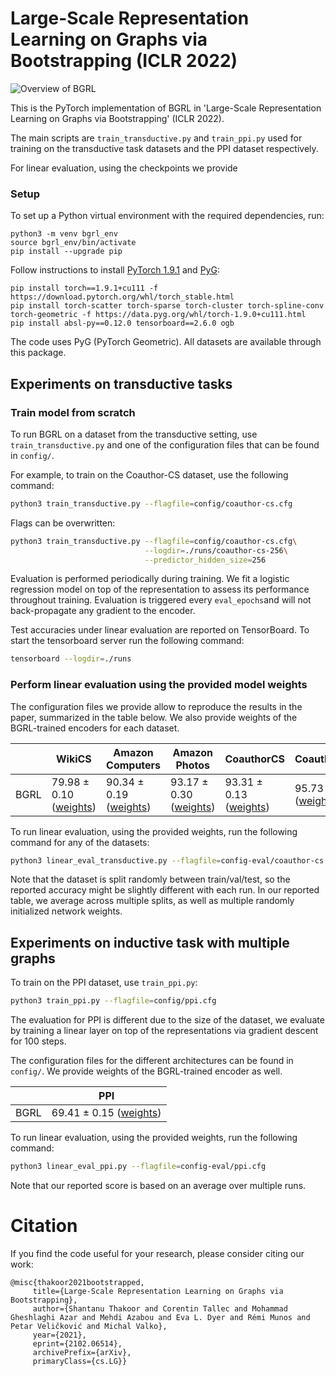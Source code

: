 # Large-Scale Representation Learning on Graphs via Bootstrapping (ICLR 2022)

![Overview of BGRL](bgrl_arch.png)

This is the PyTorch implementation of BGRL 
in 'Large-Scale Representation Learning on Graphs via Bootstrapping' (ICLR 2022).

The main scripts are `train_transductive.py` and `train_ppi.py` 
used for training on the transductive task datasets
and the PPI dataset respectively.

For linear evaluation, using the checkpoints we provide 

### Setup

To set up a Python virtual environment with the required dependencies, run:
```
python3 -m venv bgrl_env
source bgrl_env/bin/activate
pip install --upgrade pip
```

Follow instructions to install 
[PyTorch 1.9.1](https://pytorch.org/get-started/locally/) and 
[PyG](https://pytorch-geometric.readthedocs.io/en/latest/notes/installation.html):
```
pip install torch==1.9.1+cu111 -f https://download.pytorch.org/whl/torch_stable.html
pip install torch-scatter torch-sparse torch-cluster torch-spline-conv torch-geometric -f https://data.pyg.org/whl/torch-1.9.0+cu111.html
pip install absl-py==0.12.0 tensorboard==2.6.0 ogb
```

The code uses PyG (PyTorch Geometric).
All datasets are available through this package.


## Experiments on transductive tasks

### Train model from scratch
To run BGRL on a dataset from the transductive setting, use `train_transductive.py` 
and one of the configuration files that can be found in `config/`. 

For example, to train on the Coauthor-CS dataset, use the following command:
```bash
python3 train_transductive.py --flagfile=config/coauthor-cs.cfg
```

Flags can be overwritten:
```bash
python3 train_transductive.py --flagfile=config/coauthor-cs.cfg\
                              --logdir=./runs/coauthor-cs-256\
                              --predictor_hidden_size=256
```

Evaluation is performed periodically during training. We fit a logistic regression model
on top of the representation to assess its performance throughout training. 
Evaluation is triggered every `eval_epochs`and will not back-propagate any gradient to the encoder.

Test accuracies under linear evaluation are reported on TensorBoard. 
To start the tensorboard server run the following command:
```bash
tensorboard --logdir=./runs
```

### Perform linear evaluation using the provided model weights
The configuration files we provide allow to reproduce the results in the paper, 
summarized in the table below. We also provide weights of the BGRL-trained 
encoders for each dataset.

| | WikiCS | Amazon Computers | Amazon Photos | CoauthorCS | CoauthorPhy |
|----|----|----|----|----|----|
|BGRL| 79.98 ± 0.10 <br /> ([weights](./weights/bgrl-wikics.pt)) | 90.34 ± 0.19 <br /> ([weights](./weights/bgrl-amazon-computers.pt))|93.17 ± 0.30 <br /> ([weights](./weights/bgrl-amazon-photos.pt))|93.31 ± 0.13 <br /> ([weights](./weights/bgrl-coauthor-cs.pt))|95.73 ± 0.05 <br /> ([weights](./weights/bgrl-coauthor-physics.pt))|


To run linear evaluation, using the provided weights, run the following command for any of the datasets:
```bash
python3 linear_eval_transductive.py --flagfile=config-eval/coauthor-cs.cfg
```

Note that the dataset is split randomly between train/val/test, so the reported accuracy might be slightly 
different with each run. In our reported table, we average across multiple splits, as well as multiple 
randomly initialized network weights.


## Experiments on inductive task with multiple graphs
To train on the PPI dataset, use `train_ppi.py`:
```bash
python3 train_ppi.py --flagfile=config/ppi.cfg
```

The evaluation for PPI is different due to the size of the dataset, we evaluate by training
a linear layer on top of the representations via gradient descent 
for 100 steps.

The configuration files for the different architectures can be found in `config/`. 
We provide weights of the BGRL-trained encoder as well.

| | PPI | 
|----|----|
|BGRL|69.41 ± 0.15 ([weights](./weights/bgrl-ppi.pt))|

To run linear evaluation, using the provided weights, run the following command:
```bash
python3 linear_eval_ppi.py --flagfile=config-eval/ppi.cfg
```

Note that our reported score is based on an average over multiple runs.

# Citation

 If you find the code useful for your research, please consider citing our work:
 ```
 @misc{thakoor2021bootstrapped,
      title={Large-Scale Representation Learning on Graphs via Bootstrapping}, 
      author={Shantanu Thakoor and Corentin Tallec and Mohammad Gheshlaghi Azar and Mehdi Azabou and Eva L. Dyer and Rémi Munos and Petar Veličković and Michal Valko},
      year={2021},
      eprint={2102.06514},
      archivePrefix={arXiv},
      primaryClass={cs.LG}}
 ```
